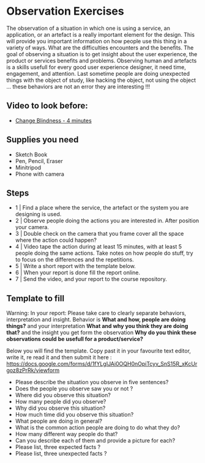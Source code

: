 # Observation Exercises

The observation of a situation in which one is using a service, an application, or an artefact is a really important element for the design. This will provide you important information on how people use this thing in a variety of ways. What are the difficulties encounters and the benefits. 
The goal of observing a situation is to get insight about the user experience, the product or services benefits and problems. Observing human and artefacts is a skills usefull for every good user experience designer, it need time, engagement, and attention. Last sometime people are doing unexpected things with the object of study, like hacking the object, not using the object … these behaviors are not an error they are interesting !!! 



## Video to look before: 

* [Change Blindness - 4 minutes](https://www.youtube.com/watch?v=VkrrVozZR2c)

## Supplies you need

* Sketch Book
* Pen, Pencil, Eraser
* Minitripod
* Phone with camera


## Steps

* 1 | Find a place where the service, the artefact or the system you are designing is used. 
* 2 | Observe people doing the actions you are interested in. After position your camera. 
* 3 | Double check on the camera that you frame cover all the space where the action could happen?
* 4 | Video tape the action during at least 15 minutes, with at least 5 people doing the same actions. Take notes on how people do stuff, try to focus on the differences and  the repetitions.
* 5 | Write a short report with the template below.
* 6 | When your report is done fill  the report online.
* 7 | Send the video, and your report to the course repository.


## Template to fill 

Warning: In your report: Please take care to clearly separate behaviors, interpretation and insight. Behavior is **What and how, people are doing things?** and your interpretation **What and why you think they are doing that?** and the insight you get form the observation **Why do you think these observations could be usefull for a product/service?** 

Below you will find the template. 
Copy past it in your favourite text editor, write it, re read it and then submit it here : 
https://docs.google.com/forms/d/1fYLgIJAi0OQH0nOpiTcyv_SnS15R_xKcUrgoz8zPrRk/viewform


* Please describe the situation  you observe in five sentences? 
* Does the people you observe saw you or not ?
* Where did you observe this situation? 
* How many people did you observe?
* Why did you observe this situation?
* How much time did you observe this situation?
* What people are doing in general? 
* What is the common action people are doing to do what they do?
* How many different way people do that? 
* Can you describe each of them and provide a picture for each?
* Please list, three expected facts ? 
* Please list, three unexpected facts ? 



